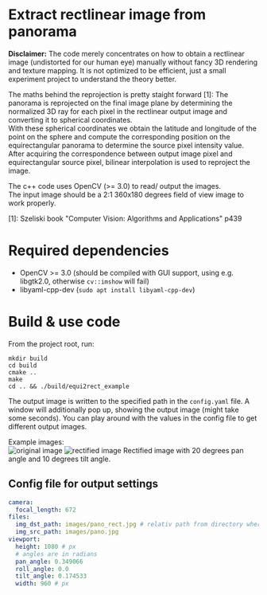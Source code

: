# Extract rectlinear image from panorama

**Disclaimer:** The code merely concentrates on how to obtain a rectlinear image (undistorted for our human eye) manually without fancy 3D rendering and texture mapping. It is not optimized to be efficient, just a small experiment project to understand the theory better.


The maths behind the reprojection is pretty staight forward [1]: The panorama is reprojected on the final image plane by determining the normalized 3D ray for each pixel in the rectlinear output image and converting it to spherical coordinates.          
With these spherical coordinates we obtain the latitude and longitude of the point on the sphere and compute the corresponding position on the equirectangular panorama to determine the source pixel intensity value.
After acquiring the correspondence between output image pixel and equirectangular source pixel,
bilinear interpolation is used to reproject the image.

The c++ code uses OpenCV (>= 3.0) to read/ output the images.        
The input image should be a 2:1 360x180 degrees field of view image to work properly.

[1]: Szeliski book "Computer Vision: Algorithms and Applications" p439


# Required dependencies
- OpenCV >= 3.0 (should be compiled with GUI support, using e.g. libgtk2.0, otherwise `cv::imshow` will fail)
- libyaml-cpp-dev (`sudo apt install libyaml-cpp-dev`)

# Build & use code
From the project root, run:
```
mkdir build
cd build
cmake ..
make
cd .. && ./build/equi2rect_example
```
The output image is written to the specified path in the `config.yaml` file. A window will additionally pop up, showing the output image (might take some seconds).
You can play around with the values in the config file to get different output images.

Example images:      
![original image](/images/pano.jpg)
![rectified image](/images/pano_rect.jpg "Rectified image")
Rectified image with 20 degrees pan angle and 10 degrees tilt angle. 

## Config file for output settings
```yaml
camera:
  focal_length: 672
files:
  img_dst_path: images/pano_rect.jpg # relativ path from directory where binary is executed
  img_src_path: images/pano.jpg
viewport:
  height: 1080 # px
  # angles are in radians
  pan_angle: 0.349066
  roll_angle: 0.0
  tilt_angle: 0.174533
  width: 960 # px
```
